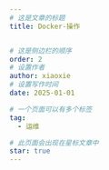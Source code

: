 ```yaml
---
# 这是文章的标题
title: Docker-操作


# 这是侧边栏的顺序
order: 2
# 设置作者
author: xiaoxie
# 设置写作时间
date: 2025-01-01

# 一个页面可以有多个标签
tag:
  - 运维

# 此页面会出现在星标文章中
star: true
---
```


